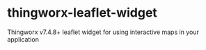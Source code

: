 # thingworx-leaflet-widget
Thingworx v7.4.8+ leaflet widget for using interactive maps in your application
